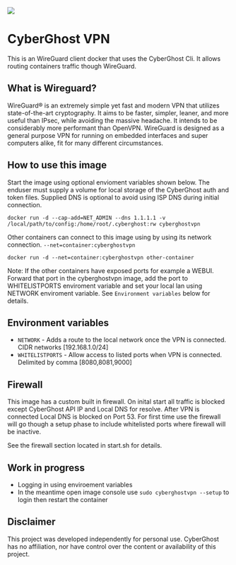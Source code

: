 <p alighn="center">
 <a href="https://www.cyberghostvpn.com/"> <img src="https://raw.githubusercontent.com/tmcphee/cyberghostvpn/main/.img/CyberGhost-Logo-Header.png"></a>
</p>

# CyberGhost VPN
 
This is an WireGuard client docker that uses the CyberGhost Cli. It allows routing containers traffic though WireGuard.

## What is Wireguard?

WireGuard® is an extremely simple yet fast and modern VPN that utilizes state-of-the-art cryptography. It aims to be faster, simpler, leaner, and more useful than IPsec, while avoiding the massive headache. It intends to be considerably more performant than OpenVPN. WireGuard is designed as a general purpose VPN for running on embedded interfaces and super computers alike, fit for many different circumstances.

## How to use this image
Start the image using optional envioment variables shown below. The enduser must supply a volume for local storage of the CyberGhost auth and token files. Supplied DNS is optional to avoid using ISP DNS during initial connection. 
```
docker run -d --cap-add=NET_ADMIN --dns 1.1.1.1 -v /local/path/to/config:/home/root/.cyberghost:rw cyberghostvpn
```

Other containers can connect to this image using by using its network connection.
`--net=container:cyberghostvpn`
```
docker run -d --net=container:cyberghostvpn other-container
```
Note: If the other containers have exposed ports for example a WEBUI. Forward that port in the cyberghostvpn image, add the port to WHITELISTPORTS enviroment variable and set your local lan using NETWORK enviroment variable. See `Environment variables` below for details. 

## Environment variables

- `NETWORK` - Adds a route to the local network once the VPN is connected. CIDR networks [192.168.1.0/24]
- `WHITELISTPORTS` - Allow access to listed ports when VPN is connected. Delimited by comma [8080,8081,9000]

## Firewall
This image has a custom built in firewall. On inital start all traffic is blocked except CyberGhost API IP and Local DNS for resolve. After VPN is connected Local DNS is blocked on Port 53. For first time use the firewall will go though a setup phase to include whitelisted ports where firewall will be inactive. 

See the firewall section located in start.sh for details. 

## Work in progress
- Logging in using enviroement variables
- In the meantime open image console use `sudo cyberghostvpn --setup` to login then restart the container

## Disclaimer
This project was developed independently for personal use. CyberGhost has no affiliation, nor have control over the content or availability of this project. 
